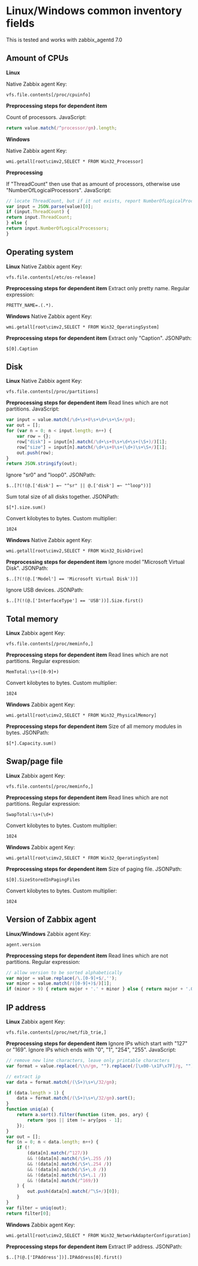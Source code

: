 # Linux/Windows common inventory fields

This is tested and works with zabbix_agentd 7.0

## Amount of CPUs

**Linux**

Native Zabbix agent Key:
```
vfs.file.contents[/proc/cpuinfo]
```
**Preprocessing steps for dependent item**

Count of processors. JavaScript:
```javascript
return value.match(/^processor/gm).length;
```

**Windows**

Native Zabbix agent Key:
```
wmi.getall[root\cimv2,SELECT * FROM Win32_Processor]
```
**Preprocessing**

If "ThreadCount" then use that as amount of processors, otherwise use "NumberOfLogicalProcessors". JavaScript:
```javascript
// locate ThreadCount, but if it not exists, report NumberOfLogicalProcessors
var input = JSON.parse(value)[0];
if (input.ThreadCount) {
return input.ThreadCount;
} else {
return input.NumberOfLogicalProcessors;
}
```


## Operating system

**Linux**
Native Zabbix agent Key:
```
vfs.file.contents[/etc/os-release]
```
**Preprocessing steps for dependent item**
Extract only pretty name. Regular expression:
```regex
PRETTY_NAME=.(.*).
```

**Windows**
Native Zabbix agent Key:
```
wmi.getall[root\cimv2,SELECT * FROM Win32_OperatingSystem]
```
**Preprocessing steps for dependent item**
Extract only "Caption". JSONPath:
```jsonpath
$[0].Caption
```


## Disk

**Linux**
Native Zabbix agent Key:
```
vfs.file.contents[/proc/partitions]
```
**Preprocessing steps for dependent item**
Read lines which are not partitions. JavaScript:
```javascript
var input = value.match(/\d+\s+0\s+\d+\s+\S+/gm);
var out = [];
for (var n = 0; n < input.length; n++) {
    var row = {};
    row["disk"] = input[n].match(/\d+\s+0\s+\d+\s+(\S+)/)[1];
    row["size"] = input[n].match(/\d+\s+0\s+(\d+)\s+\S+/)[1];
    out.push(row);
}
return JSON.stringify(out);
```

Ignore "sr0" and "loop0". JSONPath:
```
$..[?(!(@.['disk'] =~ "^sr" || @.['disk'] =~ "^loop"))]
```

Sum total size of all disks together. JSONPath:
```
$[*].size.sum()
```

Convert kilobytes to bytes. Custom multiplier:
```
1024
```


**Windows**
Native Zabbix agent Key:
```
wmi.getall[root\cimv2,SELECT * FROM Win32_DiskDrive]
```

**Preprocessing steps for dependent item**
Ignore model "Microsoft Virtual Disk". JSONPath:
```jsonpath
$..[?(!(@.['Model'] == 'Microsoft Virtual Disk'))]
```

Ignore USB devices. JSONPath:
```jsonpath
$..[?(!(@.['InterfaceType'] == 'USB'))].Size.first()
```





## Total memory

**Linux**
Zabbix agent Key:
```
vfs.file.contents[/proc/meminfo,]
```
**Preprocessing steps for dependent item**
Read lines which are not partitions. Regular expression:
```regex
MemTotal:\s+([0-9]+)
```

Convert kilobytes to bytes. Custom multiplier:
```
1024
```


**Windows**
Zabbix agent Key:
```
wmi.getall[root\cimv2,SELECT * FROM Win32_PhysicalMemory]
```

**Preprocessing steps for dependent item**
Size of all memory modules in bytes. JSONPath:
```jsonpath
$[*].Capacity.sum()
```



## Swap/page file

**Linux**
Zabbix agent Key:
```
vfs.file.contents[/proc/meminfo,]
```
**Preprocessing steps for dependent item**
Read lines which are not partitions. Regular expression:
```regex
SwapTotal:\s+(\d+)
```
Convert kilobytes to bytes. Custom multiplier:
```
1024
```


**Windows**
Zabbix agent Key:
```
wmi.getall[root\cimv2,SELECT * FROM Win32_OperatingSystem]
```
**Preprocessing steps for dependent item**
Size of paging file. JSONPath:
```jsonpath
$[0].SizeStoredInPagingFiles
```
Convert kilobytes to bytes. Custom multiplier:
```
1024
```


## Version of Zabbix agent

**Linux/Windows**
Zabbix agent Key:
```
agent.version
```
**Preprocessing steps for dependent item**
Read lines which are not partitions. Regular expression:
```javascript
// allow version to be sorted alphabetically
var major = value.replace(/\.[0-9]+$/,'');
var minor = value.match(/([0-9]+)$/)[1];
if (minor > 9) { return major + '.' + minor } else { return major + '.0' + minor }
```







## IP address

**Linux**
Zabbix agent Key:
```
vfs.file.contents[/proc/net/fib_trie,]
```
**Preprocessing steps for dependent item**
Ignore IPs which start with "127" or "169". Ignore IPs which ends with "0", "1", "254", "255". JavaScript:
```javascript
// remove new line characters, leave only printable characters
var format = value.replace(/\\n/gm, "").replace(/[\x00-\x1F\x7F]/g, "");

// extract ip
var data = format.match(/(\S+)\s+\/32/gm);

if (data.length > 1) {
    data = format.match(/(\S+)\s+\/32/gm).sort();
}
function uniq(a) {
    return a.sort().filter(function (item, pos, ary) {
        return !pos || item != ary[pos - 1];
    });
}
var out = [];
for (n = 0; n < data.length; n++) {
    if (!
        (data[n].match(/^127/))
        && !(data[n].match(/\S+\.255 /))
        && !(data[n].match(/\S+\.254 /))
        && !(data[n].match(/\S+\.0 /))
        && !(data[n].match(/\S+\.1 /))
        && !(data[n].match(/^169/))
    ) {
        out.push(data[n].match(/^\S+/)[0]);
    }
}
var filter = uniq(out);
return filter[0];
```


**Windows**
Zabbix agent Key:
```
wmi.getall[root\cimv2,SELECT * FROM Win32_NetworkAdapterConfiguration]
```
**Preprocessing steps for dependent item**
Extract IP address. JSONPath:
```jsonpath
$..[?(@.['IPAddress'])].IPAddress[0].first()
```


